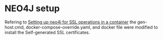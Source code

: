 # NEO4J setup

Refering to [Setting up neo4j for SSL operations in a container](https://neo4j.com/developer/kb/setting-up-ssl-with-docker/)
the gen-host.cmd, docker-compose-override.yaml, and docker file were modified to install the Self-generated SSL certificates.